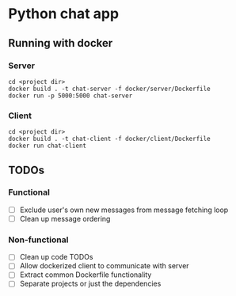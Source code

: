 # Python chat app

## Running with docker

### Server
```
cd <project dir>
docker build . -t chat-server -f docker/server/Dockerfile
docker run -p 5000:5000 chat-server
```

### Client
```
cd <project dir>
docker build . -t chat-client -f docker/client/Dockerfile
docker run chat-client
```

## TODOs
### Functional
- [ ] Exclude user's own new messages from message fetching loop
- [ ] Clean up message ordering

### Non-functional
- [ ] Clean up code TODOs
- [ ] Allow dockerized client to communicate with server
- [ ] Extract common Dockerfile functionality
- [ ] Separate projects or just the dependencies
